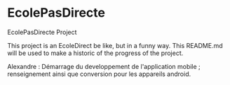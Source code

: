 # EcolePasDirecte
EcolePasDirecte Project


This project is an EcoleDirect be like, but in a funny way.
This README.md will be used to make a historic of the progress of the project.


Alexandre : Démarrage du developpement de l'application mobile ; renseignement ainsi que conversion pour les appareils android.
